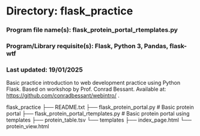 # Directory: flask_practice
### Program file name(s): flask_protein_portal_rtemplates.py
### Program/Library requisite(s): Flask, Python 3, Pandas, flask-wtf
### Last updated: 19/01/2025
Basic practice introduction to web development practice using Python Flask.
Based on workshop by Prof. Conrad Bessant. Available at: https://github.com/conradbessant/webintro/ .

flask_practice
├── README.txt
├── flask_protein_portal.py               # Basic protein portal
├── flask_protein_portal_rtemplates.py    # Basic protein portal using templates
├── protein_table.tsv
└── templates
    ├── index_page.html
    └── protein_view.html
